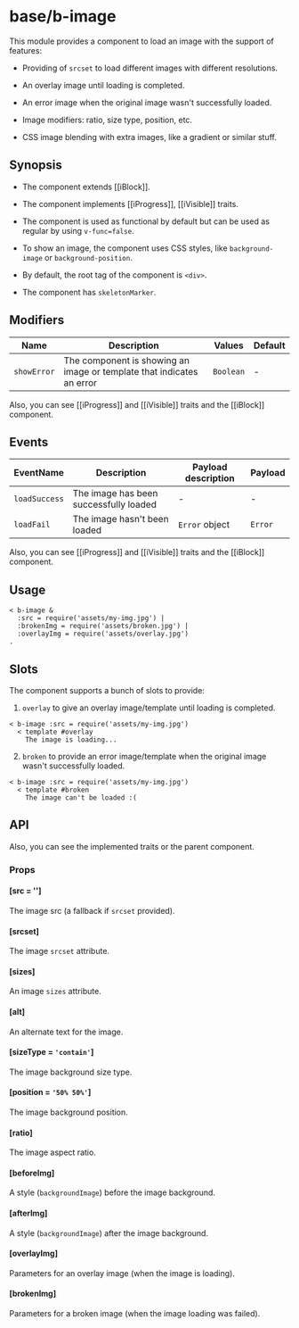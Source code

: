 # base/b-image

This module provides a component to load an image with the support of features:

* Providing of `srcset` to load different images with different resolutions.

* An overlay image until loading is completed.

* An error image when the original image wasn't successfully loaded.

* Image modifiers: ratio, size type, position, etc.

* CSS image blending with extra images, like a gradient or similar stuff.

## Synopsis

* The component extends [[iBlock]].

* The component implements [[iProgress]], [[iVisible]] traits.

* The component is used as functional by default but can be used as regular by using `v-func=false`.

* To show an image, the component uses CSS styles, like `background-image` or `background-position`.

* By default, the root tag of the component is `<div>`.

* The component has `skeletonMarker`.

## Modifiers

| Name        | Description                                                           | Values    | Default |
| ----------- | --------------------------------------------------------------------- | --------- | ------- |
| `showError` | The component is showing an image or template that indicates an error | `Boolean` | -       |

Also, you can see [[iProgress]] and [[iVisible]] traits and the [[iBlock]] component.

## Events

| EventName     | Description                            | Payload description | Payload  |
| ------------- | -------------------------------------- | ------------------- | -------- |
| `loadSuccess` | The image has been successfully loaded | -                   | -        |
| `loadFail`    | The image hasn't been loaded           | `Error` object      | `Error`  |

Also, you can see [[iProgress]] and [[iVisible]] traits and the [[iBlock]] component.

## Usage

```
< b-image &
  :src = require('assets/my-img.jpg') |
  :brokenImg = require('assets/broken.jpg') |
  :overlayImg = require('assets/overlay.jpg')
.
```

## Slots

The component supports a bunch of slots to provide:

1. `overlay` to give an overlay image/template until loading is completed.

```
< b-image :src = require('assets/my-img.jpg')
  < template #overlay
    The image is loading...
```

2. `broken` to provide an error image/template when the original image wasn't successfully loaded.

```
< b-image :src = require('assets/my-img.jpg')
  < template #broken
    The image can't be loaded :(
```

## API

Also, you can see the implemented traits or the parent component.

### Props

#### [src = '']

The image src (a fallback if `srcset` provided).

#### [srcset]

The image `srcset` attribute.

#### [sizes]

An image `sizes` attribute.

#### [alt]

An alternate text for the image.

#### [sizeType = `'contain'`]

The image background size type.

#### [position = `'50% 50%'`]

The image background position.

#### [ratio]

The image aspect ratio.

#### [beforeImg]

A style (`backgroundImage`) before the image background.

#### [afterImg]

A style (`backgroundImage`) after the image background.

#### [overlayImg]

Parameters for an overlay image (when the image is loading).

#### [brokenImg]

Parameters for a broken image (when the image loading was failed).
